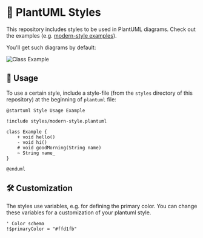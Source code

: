# 🌻 PlantUML Styles

This repository includes styles to be used in PlantUML diagrams.
Check out the examples (e.g. [modern-style examples](examples/modern-style/readme.md)).

You'll get such diagrams by default:

![Class Example](examples/modern-style/Class2.png)

## 🛴 Usage

To use a certain style, include a style-file (from the `styles` directory of this repository) at the beginning of `plantuml` file:

```
@startuml Style Usage Example

!include styles/modern-style.plantuml

class Example {
    + void hello()
    - void hi()
    # void goodMorning(String name)
    ~ String name_
}

@enduml
```

## 🛠️ Customization

The styles use variables, e.g. for defining the primary color.
You can change these variables for a customization of your plantuml style.

```
' Color schema
!$primaryColor = "#ffd1fb"
```
